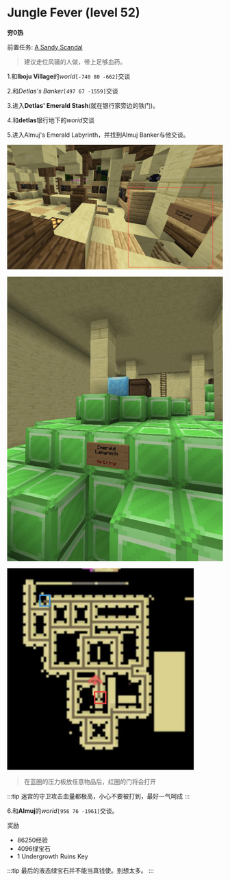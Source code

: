 # Jungle Fever (level 52)
**穷0热**

前置任务: [A Sandy Scandal](/WynncraftCNguide/quests/lvl31-40/level%2032%20-%20A%20Sandy%20Scandal.html)

>建议走位风骚的人做，带上足够血药。

1.和**Iboju Village**的*worid*`[-740 80 -662]`交谈

2.和*Detlas's Banker*`[497 67 -1559]`交谈

3.进入**Detlas' Emerald Stash**(就在银行家旁边的铁门)。

4.和**detlas**银行地下的*worid*交谈

5.进入Almuj's Emerald Labyrinth，并找到Almuj Banker与他交谈。
 
![](../../.vuepress/public/assets/img/lvl52-1.jpg)

![](../../.vuepress/public/assets/img/lvl52-2.jpg)

![](../../.vuepress/public/assets/img/lvl52-3.jpg)

>在蓝圈的压力板放任意物品后，红圈的门将会打开

:::tip
迷宫的守卫攻击血量都极高，小心不要被打到，最好一气呵成
:::

6.和**Almuj**的*worid*`[956 76 -1961]`交谈。

奖励
+ 86250经验
+ 4096绿宝石
+ 1 Undergrowth Ruins Key
  
:::tip
最后的液态绿宝石并不能当真钱使。别想太多。
:::
